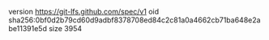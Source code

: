 version https://git-lfs.github.com/spec/v1
oid sha256:0bf0d2b79cd60d9adbf8378708ed84c2c81a0a4662cb71ba648e2abe11391e5d
size 3954
